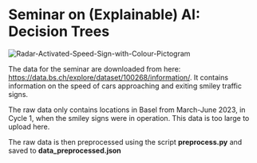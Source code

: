# Seminar on (Explainable) AI: Decision Trees

![Radar-Activated-Speed-Sign-with-Colour-Pictogram ](https://github.com/Rosa-Lavelle-Hill/smiley/assets/51444424/b86a7941-88a8-402c-85a4-a9ad28289c02)

The data for the seminar are downloaded from here: https://data.bs.ch/explore/dataset/100268/information/. It contains information on the speed of cars approaching and exiting smiley traffic signs.

The raw data only contains locations in Basel from March-June 2023, in Cycle 1, when the smiley signs were in operation. This data is too large to upload here.

The raw data is then preprocessed using the script **preprocess.py** and saved to **data_preprocessed.json**



